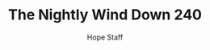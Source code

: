 ---
image: /assets/img/nwd/240_nwd_jeremiah_29_11_niv.png
title: The Nightly Wind Down 240
categories:
  - The Nightly Wind Down
author: Hope Staff
notes: The Nightly Wind Down 240
embed: >-
  EMBED_GOES_HERE
transcript: >-
  SOME LINES OF TEXT START HERE
---
